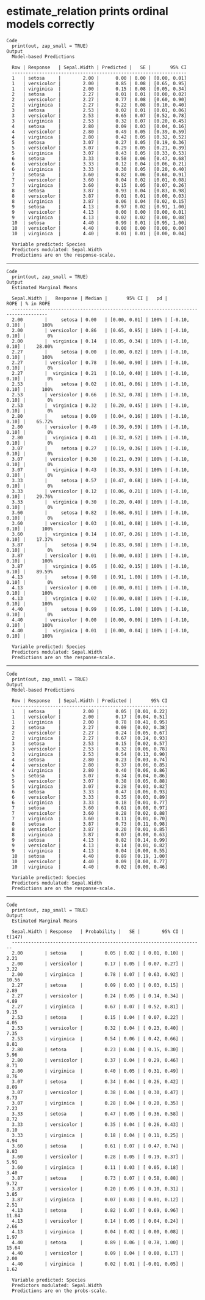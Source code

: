 # estimate_relation prints ordinal models correctly

    Code
      print(out, zap_small = TRUE)
    Output
      Model-based Predictions
      
      Row | Response   | Sepal.Width | Predicted |   SE |       95% CI
      ----------------------------------------------------------------
      1   | setosa     |        2.00 |      0.00 | 0.00 | [0.00, 0.01]
      1   | versicolor |        2.00 |      0.85 | 0.08 | [0.65, 0.95]
      1   | virginica  |        2.00 |      0.15 | 0.08 | [0.05, 0.34]
      2   | setosa     |        2.27 |      0.01 | 0.01 | [0.00, 0.02]
      2   | versicolor |        2.27 |      0.77 | 0.08 | [0.60, 0.90]
      2   | virginica  |        2.27 |      0.22 | 0.08 | [0.10, 0.40]
      3   | setosa     |        2.53 |      0.02 | 0.01 | [0.01, 0.06]
      3   | versicolor |        2.53 |      0.65 | 0.07 | [0.52, 0.78]
      3   | virginica  |        2.53 |      0.32 | 0.07 | [0.20, 0.45]
      4   | setosa     |        2.80 |      0.09 | 0.03 | [0.04, 0.16]
      4   | versicolor |        2.80 |      0.49 | 0.05 | [0.39, 0.59]
      4   | virginica  |        2.80 |      0.42 | 0.05 | [0.32, 0.52]
      5   | setosa     |        3.07 |      0.27 | 0.05 | [0.19, 0.36]
      5   | versicolor |        3.07 |      0.29 | 0.05 | [0.21, 0.39]
      5   | virginica  |        3.07 |      0.43 | 0.05 | [0.33, 0.53]
      6   | setosa     |        3.33 |      0.58 | 0.06 | [0.47, 0.68]
      6   | versicolor |        3.33 |      0.12 | 0.04 | [0.06, 0.21]
      6   | virginica  |        3.33 |      0.30 | 0.05 | [0.20, 0.40]
      7   | setosa     |        3.60 |      0.82 | 0.06 | [0.68, 0.91]
      7   | versicolor |        3.60 |      0.04 | 0.02 | [0.01, 0.08]
      7   | virginica  |        3.60 |      0.15 | 0.05 | [0.07, 0.26]
      8   | setosa     |        3.87 |      0.93 | 0.04 | [0.83, 0.98]
      8   | versicolor |        3.87 |      0.01 | 0.01 | [0.00, 0.03]
      8   | virginica  |        3.87 |      0.06 | 0.04 | [0.02, 0.15]
      9   | setosa     |        4.13 |      0.97 | 0.02 | [0.91, 1.00]
      9   | versicolor |        4.13 |      0.00 | 0.00 | [0.00, 0.01]
      9   | virginica  |        4.13 |      0.02 | 0.02 | [0.00, 0.08]
      10  | setosa     |        4.40 |      0.99 | 0.01 | [0.95, 1.00]
      10  | versicolor |        4.40 |      0.00 | 0.00 | [0.00, 0.00]
      10  | virginica  |        4.40 |      0.01 | 0.01 | [0.00, 0.04]
      
      Variable predicted: Species
      Predictors modulated: Sepal.Width
      Predictions are on the response-scale.

---

    Code
      print(out, zap_small = TRUE)
    Output
      Estimated Marginal Means
      
      Sepal.Width |   Response | Median |       95% CI |   pd |          ROPE | % in ROPE
      -----------------------------------------------------------------------------------
      2.00        |     setosa | 0.00   | [0.00, 0.01] | 100% | [-0.10, 0.10] |      100%
      2.00        | versicolor | 0.86   | [0.65, 0.95] | 100% | [-0.10, 0.10] |        0%
      2.00        |  virginica | 0.14   | [0.05, 0.34] | 100% | [-0.10, 0.10] |    28.00%
      2.27        |     setosa | 0.00   | [0.00, 0.02] | 100% | [-0.10, 0.10] |      100%
      2.27        | versicolor | 0.78   | [0.60, 0.90] | 100% | [-0.10, 0.10] |        0%
      2.27        |  virginica | 0.21   | [0.10, 0.40] | 100% | [-0.10, 0.10] |        0%
      2.53        |     setosa | 0.02   | [0.01, 0.06] | 100% | [-0.10, 0.10] |      100%
      2.53        | versicolor | 0.66   | [0.52, 0.78] | 100% | [-0.10, 0.10] |        0%
      2.53        |  virginica | 0.32   | [0.20, 0.45] | 100% | [-0.10, 0.10] |        0%
      2.80        |     setosa | 0.09   | [0.04, 0.16] | 100% | [-0.10, 0.10] |    65.72%
      2.80        | versicolor | 0.49   | [0.39, 0.59] | 100% | [-0.10, 0.10] |        0%
      2.80        |  virginica | 0.41   | [0.32, 0.52] | 100% | [-0.10, 0.10] |        0%
      3.07        |     setosa | 0.27   | [0.19, 0.36] | 100% | [-0.10, 0.10] |        0%
      3.07        | versicolor | 0.30   | [0.21, 0.39] | 100% | [-0.10, 0.10] |        0%
      3.07        |  virginica | 0.43   | [0.33, 0.53] | 100% | [-0.10, 0.10] |        0%
      3.33        |     setosa | 0.57   | [0.47, 0.68] | 100% | [-0.10, 0.10] |        0%
      3.33        | versicolor | 0.12   | [0.06, 0.21] | 100% | [-0.10, 0.10] |    29.76%
      3.33        |  virginica | 0.30   | [0.20, 0.40] | 100% | [-0.10, 0.10] |        0%
      3.60        |     setosa | 0.82   | [0.68, 0.91] | 100% | [-0.10, 0.10] |        0%
      3.60        | versicolor | 0.03   | [0.01, 0.08] | 100% | [-0.10, 0.10] |      100%
      3.60        |  virginica | 0.14   | [0.07, 0.26] | 100% | [-0.10, 0.10] |    17.37%
      3.87        |     setosa | 0.94   | [0.83, 0.98] | 100% | [-0.10, 0.10] |        0%
      3.87        | versicolor | 0.01   | [0.00, 0.03] | 100% | [-0.10, 0.10] |      100%
      3.87        |  virginica | 0.05   | [0.02, 0.15] | 100% | [-0.10, 0.10] |    89.59%
      4.13        |     setosa | 0.98   | [0.91, 1.00] | 100% | [-0.10, 0.10] |        0%
      4.13        | versicolor | 0.00   | [0.00, 0.01] | 100% | [-0.10, 0.10] |      100%
      4.13        |  virginica | 0.02   | [0.00, 0.08] | 100% | [-0.10, 0.10] |      100%
      4.40        |     setosa | 0.99   | [0.95, 1.00] | 100% | [-0.10, 0.10] |        0%
      4.40        | versicolor | 0.00   | [0.00, 0.00] | 100% | [-0.10, 0.10] |      100%
      4.40        |  virginica | 0.01   | [0.00, 0.04] | 100% | [-0.10, 0.10] |      100%
      
      Variable predicted: Species
      Predictors modulated: Sepal.Width
      Predictions are on the response-scale.

---

    Code
      print(out, zap_small = TRUE)
    Output
      Model-based Predictions
      
      Row | Response   | Sepal.Width | Predicted |       95% CI
      ---------------------------------------------------------
      1   | setosa     |        2.00 |      0.05 | [0.01, 0.22]
      1   | versicolor |        2.00 |      0.17 | [0.04, 0.51]
      1   | virginica  |        2.00 |      0.78 | [0.41, 0.95]
      2   | setosa     |        2.27 |      0.09 | [0.02, 0.38]
      2   | versicolor |        2.27 |      0.24 | [0.05, 0.67]
      2   | virginica  |        2.27 |      0.67 | [0.24, 0.93]
      3   | setosa     |        2.53 |      0.15 | [0.02, 0.57]
      3   | versicolor |        2.53 |      0.32 | [0.06, 0.78]
      3   | virginica  |        2.53 |      0.54 | [0.13, 0.90]
      4   | setosa     |        2.80 |      0.23 | [0.03, 0.74]
      4   | versicolor |        2.80 |      0.37 | [0.06, 0.85]
      4   | virginica  |        2.80 |      0.40 | [0.06, 0.86]
      5   | setosa     |        3.07 |      0.34 | [0.04, 0.86]
      5   | versicolor |        3.07 |      0.38 | [0.05, 0.88]
      5   | virginica  |        3.07 |      0.28 | [0.03, 0.82]
      6   | setosa     |        3.33 |      0.47 | [0.06, 0.93]
      6   | versicolor |        3.33 |      0.35 | [0.03, 0.89]
      6   | virginica  |        3.33 |      0.18 | [0.01, 0.77]
      7   | setosa     |        3.60 |      0.61 | [0.08, 0.97]
      7   | versicolor |        3.60 |      0.28 | [0.02, 0.88]
      7   | virginica  |        3.60 |      0.11 | [0.01, 0.70]
      8   | setosa     |        3.87 |      0.73 | [0.11, 0.98]
      8   | versicolor |        3.87 |      0.20 | [0.01, 0.85]
      8   | virginica  |        3.87 |      0.07 | [0.00, 0.63]
      9   | setosa     |        4.13 |      0.82 | [0.14, 0.99]
      9   | versicolor |        4.13 |      0.14 | [0.01, 0.82]
      9   | virginica  |        4.13 |      0.04 | [0.00, 0.55]
      10  | setosa     |        4.40 |      0.89 | [0.19, 1.00]
      10  | versicolor |        4.40 |      0.09 | [0.00, 0.77]
      10  | virginica  |        4.40 |      0.02 | [0.00, 0.46]
      
      Variable predicted: Species
      Predictors modulated: Sepal.Width
      Predictions are on the response-scale.

---

    Code
      print(out, zap_small = TRUE)
    Output
      Estimated Marginal Means
      
      Sepal.Width | Response   | Probability |   SE |        95% CI | t(147)
      ----------------------------------------------------------------------
      2.00        | setosa     |        0.05 | 0.02 | [ 0.01, 0.10] |   2.21
      2.00        | versicolor |        0.17 | 0.05 | [ 0.07, 0.27] |   3.22
      2.00        | virginica  |        0.78 | 0.07 | [ 0.63, 0.92] |  10.56
      2.27        | setosa     |        0.09 | 0.03 | [ 0.03, 0.15] |   2.89
      2.27        | versicolor |        0.24 | 0.05 | [ 0.14, 0.34] |   4.89
      2.27        | virginica  |        0.67 | 0.07 | [ 0.52, 0.81] |   9.15
      2.53        | setosa     |        0.15 | 0.04 | [ 0.07, 0.22] |   4.05
      2.53        | versicolor |        0.32 | 0.04 | [ 0.23, 0.40] |   7.35
      2.53        | virginica  |        0.54 | 0.06 | [ 0.42, 0.66] |   8.81
      2.80        | setosa     |        0.23 | 0.04 | [ 0.15, 0.30] |   5.96
      2.80        | versicolor |        0.37 | 0.04 | [ 0.29, 0.46] |   8.71
      2.80        | virginica  |        0.40 | 0.05 | [ 0.31, 0.49] |   8.76
      3.07        | setosa     |        0.34 | 0.04 | [ 0.26, 0.42] |   8.09
      3.07        | versicolor |        0.38 | 0.04 | [ 0.30, 0.47] |   8.73
      3.07        | virginica  |        0.28 | 0.04 | [ 0.20, 0.35] |   7.23
      3.33        | setosa     |        0.47 | 0.05 | [ 0.36, 0.58] |   8.72
      3.33        | versicolor |        0.35 | 0.04 | [ 0.26, 0.43] |   8.10
      3.33        | virginica  |        0.18 | 0.04 | [ 0.11, 0.25] |   4.94
      3.60        | setosa     |        0.61 | 0.07 | [ 0.47, 0.74] |   8.83
      3.60        | versicolor |        0.28 | 0.05 | [ 0.19, 0.37] |   5.91
      3.60        | virginica  |        0.11 | 0.03 | [ 0.05, 0.18] |   3.40
      3.87        | setosa     |        0.73 | 0.07 | [ 0.58, 0.88] |   9.72
      3.87        | versicolor |        0.20 | 0.05 | [ 0.10, 0.31] |   3.85
      3.87        | virginica  |        0.07 | 0.03 | [ 0.01, 0.12] |   2.51
      4.13        | setosa     |        0.82 | 0.07 | [ 0.69, 0.96] |  11.84
      4.13        | versicolor |        0.14 | 0.05 | [ 0.04, 0.24] |   2.66
      4.13        | virginica  |        0.04 | 0.02 | [ 0.00, 0.08] |   1.97
      4.40        | setosa     |        0.89 | 0.06 | [ 0.78, 1.00] |  15.64
      4.40        | versicolor |        0.09 | 0.04 | [ 0.00, 0.17] |   2.00
      4.40        | virginica  |        0.02 | 0.01 | [-0.01, 0.05] |   1.62
      
      Variable predicted: Species
      Predictors modulated: Sepal.Width
      Predictions are on the probs-scale.

